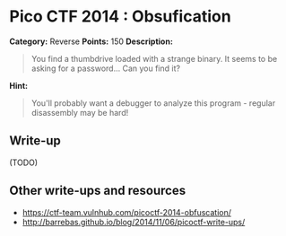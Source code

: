 # Pico CTF 2014 : Obsufication

**Category:** Reverse
**Points:** 150
**Description:**

>You find a thumbdrive loaded with a strange binary. It seems to be asking for a password... Can you find it?

**Hint:**
>You'll probably want a debugger to analyze this program - regular disassembly may be hard!

## Write-up

(TODO)

## Other write-ups and resources

* <https://ctf-team.vulnhub.com/picoctf-2014-obfuscation/>
* <http://barrebas.github.io/blog/2014/11/06/picoctf-write-ups/>
